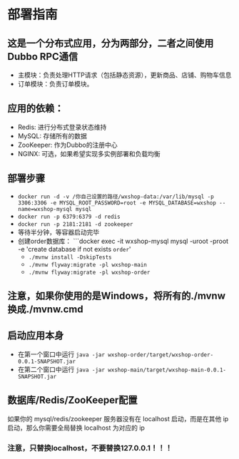# 部署指南
## 这是一个分布式应用，分为两部分，二者之间使用Dubbo RPC通信
  - 主模块：负责处理HTTP请求（包括静态资源），更新商品、店铺、购物车信息
  - 订单模块：负责订单模块。
## 应用的依赖：
  - Redis: 进行分布式登录状态维持
  - MySQL: 存储所有的数据
  - ZooKeeper: 作为Dubbo的注册中心
  - NGINX: 可选，如果希望实现多实例部署和负载均衡
## 部署步骤
  - `docker run -d -v /你自己设置的路径/wxshop-data:/var/lib/mysql -p 3306:3306 -e MYSQL_ROOT_PASSWORD=root -e MYSQL_DATABASE=wxshop --name=wxshop-mysql mysql`
  - `docker run -p 6379:6379 -d redis`
  - `docker run -p 2181:2181 -d zookeeper`
  - 等待半分钟，等容器启动完毕
  - 创建order数据库：
    ```docker exec -it wxshop-mysql mysql -uroot -proot -e 'create database if not exists `order`'
    - `./mvnw install -DskipTests`
    - `./mvnw flyway:migrate -pl wxshop-main`
    - `./mvnw flyway:migrate -pl wxshop-order`
## 注意，如果你使用的是Windows，将所有的./mvnw换成./mvnw.cmd
## 启动应用本身
- 在第一个窗口中运行 `java -jar wxshop-order/target/wxshop-order-0.0.1-SNAPSHOT.jar`
- 在第二个窗口中运行 `java -jar wxshop-main/target/wxshop-main-0.0.1-SNAPSHOT.jar`

## 数据库/Redis/ZooKeeper配置
如果你的 mysql/redis/zookeeper 服务器没有在 localhost 启动，而是在其他 ip 启动，那么你需要全局替换 localhost 为对应的 ip
### 注意，只替换localhost，不要替换127.0.0.1！！！
